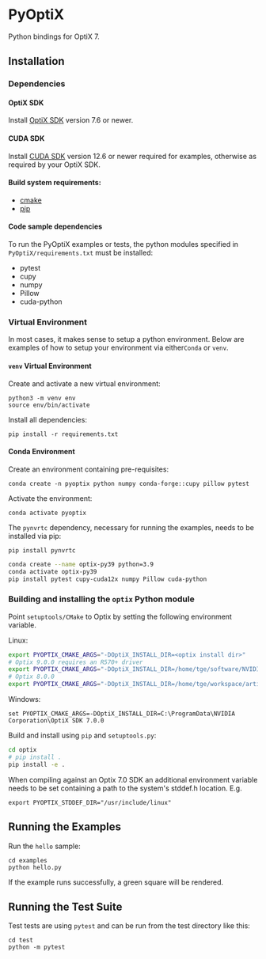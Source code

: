 # PyOptiX

Python bindings for OptiX 7.

## Installation


### Dependencies

#### OptiX SDK
Install [OptiX SDK](https://developer.nvidia.com/designworks/optix/download) version 7.6 or newer.

#### CUDA SDK
Install [CUDA SDK](https://developer.nvidia.com/cuda-downloads) version 12.6 or newer required for examples, otherwise as required by your OptiX SDK.

#### Build system requirements:
* [cmake](https://cmake.org/)
* [pip](https://pypi.org/project/pip/)

#### Code sample dependencies
To run the PyOptiX examples or tests, the python modules specified in `PyOptiX/requirements.txt` must be installed:
* pytest
* cupy
* numpy
* Pillow
* cuda-python 

### Virtual Environment
In most cases, it makes sense to setup a python environment.  Below are examples of how to setup your environment via either`Conda` or `venv`.

#### `venv` Virtual Environment
Create and activate a new virtual environment:
```
python3 -m venv env
source env/bin/activate
```
Install all dependencies:
```
pip install -r requirements.txt
```

#### Conda Environment
Create an environment containing pre-requisites:
```
conda create -n pyoptix python numpy conda-forge::cupy pillow pytest
```
Activate the environment:
```
conda activate pyoptix
```
The `pynvrtc` dependency, necessary for running the examples, needs to be installed via pip:
```
pip install pynvrtc
```

``` bash
conda create --name optix-py39 python=3.9
conda activate optix-py39
pip install pytest cupy-cuda12x numpy Pillow cuda-python
```

### Building and installing the `optix` Python module
Point `setuptools/CMake` to Optix by setting the following environment variable.

Linux:
``` bash
export PYOPTIX_CMAKE_ARGS="-DOptiX_INSTALL_DIR=<optix install dir>"
# Optix 9.0.0 requires an R570+ driver
export PYOPTIX_CMAKE_ARGS="-DOptiX_INSTALL_DIR=/home/tge/software/NVIDIA-OptiX-SDK-9.0.0-linux64-x86_64" 
# Optix 8.0.0
export PYOPTIX_CMAKE_ARGS="-DOptiX_INSTALL_DIR=/home/tge/workspace/artifacts/RTSpMSpM/optixSpMSpM"
```
Windows:
```
set PYOPTIX_CMAKE_ARGS=-DOptiX_INSTALL_DIR=C:\ProgramData\NVIDIA Corporation\OptiX SDK 7.0.0
```

Build and install using `pip` and `setuptools.py`:
``` bash
cd optix
# pip install .
pip install -e .
```

When compiling against an Optix 7.0 SDK an additional environment variable needs to be set
containing a path to the system's stddef.h location. E.g.
```
export PYOPTIX_STDDEF_DIR="/usr/include/linux"
```

## Running the Examples

Run the `hello` sample:
```
cd examples
python hello.py
```
If the example runs successfully, a green square will be rendered.

## Running the Test Suite

Test tests are using `pytest` and can be run from the test directory like this:
```
cd test
python -m pytest
```

